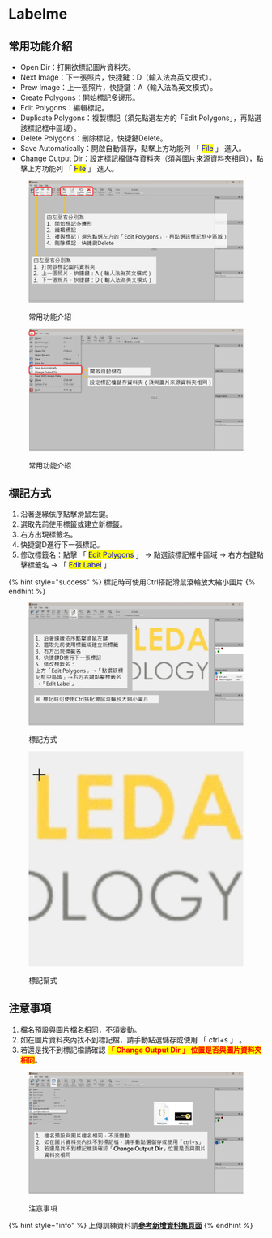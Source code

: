 # Labelme

## 常用功能介紹

* Open Dir：打開欲標記圖片資料夾。
* Next Image：下一張照片，快捷鍵：D（輸入法為英文模式）。
* Prew Image：上一張照片，快捷鍵：A（輸入法為英文模式）。
* Create Polygons：開始標記多邊形。
* Edit Polygons：編輯標記。
* Duplicate Polygons：複製標記（須先點選左方的「Edit Polygons」，再點選該標記框中區域）。
* Delete Polygons：刪除標記，快捷鍵Delete。
* Save Automatically：開啟自動儲存，點擊上方功能列 「 <mark style="color:blue;">File</mark> 」 進入。
* Change Output Dir：設定標記檔儲存資料夾（須與圖片來源資料夾相同），點擊上方功能列 「 <mark style="color:blue;">File</mark> 」 進入。

<figure><img src="../../.gitbook/assets/image (206).png" alt=""><figcaption><p>常用功能介紹</p></figcaption></figure>

<figure><img src="../../.gitbook/assets/image.png" alt=""><figcaption><p>常用功能介紹</p></figcaption></figure>

## 標記方式

1. 沿著邊緣依序點擊滑鼠左鍵。
2. 選取先前使用標籤或建立新標籤。
3. 右方出現標籤名。
4. 快捷鍵D進行下一張標記。
5. 修改標籤名：點擊 「 <mark style="color:blue;">Edit Polygons</mark> 」 → 點選該標記框中區域 → 右方右鍵點擊標籤名 → 「 <mark style="color:blue;">Edit Label</mark> 」&#x20;

{% hint style="success" %}
標記時可使用Ctrl搭配滑鼠滾輪放大縮小圖片
{% endhint %}

<figure><img src="../../.gitbook/assets/image (1).png" alt=""><figcaption><p>標記方式</p></figcaption></figure>

<figure><img src="../../.gitbook/assets/me檔案嘗試.gif" alt=""><figcaption><p>標記幫式</p></figcaption></figure>

## 注意事項

1. 檔名預設與圖片檔名相同，不須變動。
2. 如在圖片資料夾內找不到標記檔，請手動點選儲存或使用 「 ctrl+s 」 。
3. 若還是找不到標記檔請確認 <mark style="color:red;">**「 Change Output Dir 」 位置是否與圖片資料夾相同**</mark>。

<figure><img src="../../.gitbook/assets/image (3).png" alt=""><figcaption><p>注意事項</p></figcaption></figure>

{% hint style="info" %}
上傳訓練資料請[**參考新增資料集頁面**](../../mo-xing-xun-lian-tui-lun/shi-li-fen-ge/xin-zeng-zi-liao-ji/)
{% endhint %}
